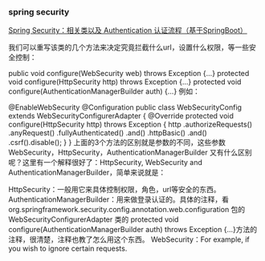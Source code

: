 ### spring security 
[Spring Security：相关类以及 Authentication 认证流程（基于SpringBoot）](https://github.com/pzxwhc/MineKnowContainer/issues/58)


我们可以重写该类的几个方法来决定究竟拦截什么url，设置什么权限，等一些安全控制：

public void configure(WebSecurity web) throws Exception {...}
protected void configure(HttpSecurity http) throws Exception {...}
protected void configure(AuthenticationManagerBuilder auth) {...}
例如：

@EnableWebSecurity
@Configuration
public class WebSecurityConfig extends WebSecurityConfigurerAdapter {
    @Override
    protected void configure(HttpSecurity http) throws Exception {
        http
            .authorizeRequests()
            .anyRequest()
            .fullyAuthenticated()
            .and()
            .httpBasic()
            .and()
            .csrf().disable();
    }
}
上面的3个方法的区别就是参数的不同，这些参数WebSecurity，HttpSecurity，AuthenticationManagerBuilder 又有什么区别呢？这里有一个解释很好了：HttpSecurity, WebSecurity and AuthenticationManagerBuilder，简单来说就是：

HttpSecurity：一般用它来具体控制权限，角色，url等安全的东西。
AuthenticationManagerBuilder：用来做登录认证的。具体的注释，看org.springframework.security.config.annotation.web.configuration 包的 WebSecurityConfigurerAdapter 类的 protected void configure(AuthenticationManagerBuilder auth) throws Exception {...}方法的注释，很清楚，注释也教了怎么用这个东西。
WebSecurity：For example, if you wish to ignore certain requests.